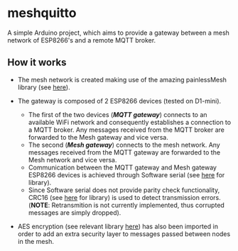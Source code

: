 # meshquitto
A simple Arduino project, which aims to provide a gateway between a mesh network of ESP8266's and a remote MQTT broker.

## How it works
* The mesh network is created making use of the amazing painlessMesh library (see [here](https://gitlab.com/BlackEdder/painlessMesh/wikis/home)).

* The gateway is composed of 2 ESP8266 devices (tested on D1-mini).
  * The first of the two devices (**_MQTT gateway_**) connects to an available WiFi network and consequently establishes a connection to a MQTT broker. Any messages received from the MQTT broker are forwarded to the Mesh gateway and vice versa.
  * The second (**_Mesh gateway_**) connects to the mesh network. Any messages received from the MQTT gateway are forwarded to the Mesh network and vice versa.
  * Communication between the MQTT gateway and Mesh gateway ESP8266 devices is achieved through Software serial (see [here](https://github.com/plerup/espsoftwareserial) for library).
  * Since Software serial does not provide parity check functionality, CRC16 (see [here](https://github.com/vinmenn/Crc16) for library) is used to detect transmission errors. (**NOTE**: Retransmition is not currently implemented, thus corrupted messages are simply dropped).
* AES encryption (see relevant library [here](https://github.com/sglvladi/AES)) has also been imported in order to add an extra security layer to messages passed between nodes in the mesh.
